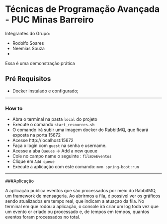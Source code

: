 # Técnicas de Programação Avançada - PUC Minas Barreiro

Integrantes do Grupo:
 - Rodolfo Soares 
 - Neemias Souza
 - 

Essa é uma demonstração prática 

## Pré Requisitos

- Docker instalado e configurado; 

---
### How to

- Abra o terminal na pasta ```local``` do projeto
- Execute o comando ````start_resources.sh````
- O comando irá subir uma imagem docker do RabbitMQ, que ficará exposta na porta 15672
- Acesse http://localhost:15672
- Faça o login com ````guest```` na senha e username.
- Acesse a aba ````Queues```` -> Add a new queue
- Cole no campo name o seguinte : ````filaDeEventos````
- Clique em ````Add queue````
- Execute a aplicação com este comando: ```mvn spring-boot:run```

---
###Aplicação

A aplicação publica eventos que são processados por meio do RabbitMQ, um framework de mensageria.
Ao abrirmos a fila, é possível ver os gráficos sendo atualizados em tempo real, que indicam a atuaçao da fila.
No terminal em que rodou a aplicação, o console irá criar um log toda vez que um evento or criado ou processado e, de tempos em tempos, quantos eventos foram processados no total.



